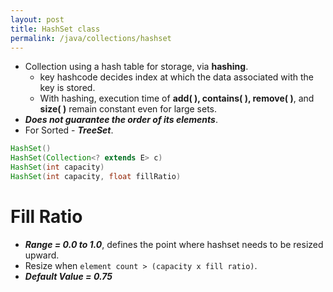 ```yaml
---
layout: post
title: HashSet class
permalink: /java/collections/hashset
---
```



* Collection using a hash table for storage, via **hashing**. 
  * key hashcode decides index at which the data associated with the key is stored. 
  * With hashing, execution time of **add( ), contains( ), remove( )**, and **size( )** remain constant even for large sets. 
* ***Does not guarantee the order of its elements***. 
* For Sorted - ***TreeSet***.

```java
HashSet()
HashSet(Collection<? extends E> c)
HashSet(int capacity)
HashSet(int capacity, float fillRatio)
```

# Fill Ratio
* ***Range = 0.0 to 1.0***, defines the point where hashset needs to be resized upward. 
* Resize when `element count > (capacity x fill ratio)`.
* ***Default Value = 0.75***
